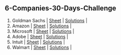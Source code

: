 ## 6-Companies-30-Days-Challenge

1. Goldman Sachs | [Sheet](https://docs.google.com/document/d/e/2PACX-1vRgrSl5zCl8P92F0qNuJyDF9v8aqfNd1UB9fQWTb-_aohzhPbZ0GOVbXvfnGHgzbWWdkf9gr7ZgM0lj/pub) | [Solutions](https://github.com/BhavikSojitra/6-Companies-30-Days-Challenge/tree/main/Goldman%20Sachs) |
2. Amazon  | [Sheet](https://docs.google.com/document/d/1KH9GVaUCET-y5SL5sg6DAnon9XwRRW-sPiyJ2p7FRLs/edit) | [Solutions](https://github.com/BhavikSojitra/6-Companies-30-Days-Challenge/tree/main/Amazon) |
3. Microsoft | [Sheet](https://docs.google.com/document/d/1sSyOTeZBVJExf0oytLVGk6Z34h1usFm4QRkr1Wb5ouk/edit) | [Solutions](https://github.com/BhavikSojitra/6-Companies-30-Days-Challenge/tree/main/Microsoft) |
4. Adobe | [Sheet](https://docs.google.com/document/d/1cEAe63fC3YMJRwKmCoVOIXFUaFv5LqNXedxaGpaqd6U/edit) | [Solutions](https://github.com/BhavikSojitra/6-Companies-30-Days-Challenge/tree/main/Adobe) |
5. Intuit | [Sheet](https://docs.google.com/document/d/18oi6OlvcL3wYn20Jb9crW7NO4cGkL6vUfTvplNDGkTw/edit) | [Solutions](https://github.com/BhavikSojitra/6-Companies-30-Days-Challenge/tree/main/Intuit) |
6. Walmart | [Sheet](https://docs.google.com/document/d/1XsyXdufDAK1C6PbC0KNeO95ydbH8qlsGnkyThkS-1bs/edit) | [Solutions](https://github.com/BhavikSojitra/6-Companies-30-Days-Challenge/tree/main/Walmart) |
